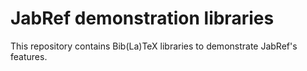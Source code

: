 # JabRef demonstration libraries

This repository contains Bib(La)TeX libraries to demonstrate JabRef's features.
